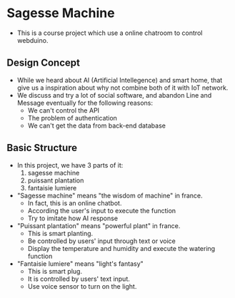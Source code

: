 # Sagesse Machine
* This is a course project which use a online chatroom to control webduino.

## Design Concept
* While we heard about AI (Artificial Intellegence) and smart home, that give us a inspiration about why not combine both of it with IoT network.
* We discuss and try a lot of social software, and abandon Line and Message eventually for the following reasons:
	* We can't control the API
	* The problem of authentication
	* We can't get the data from back-end database

## Basic Structure
* In this project, we have 3 parts of it:
	1. sagesse machine
	2. puissant plantation
	3. fantaisie lumiere
* "Sagesse machine" means "the wisdom of machine" in france.
	* In fact, this is an online chatbot.
	* According the user's input to execute the function
	* Try to imitate how AI response
* "Puissant plantation" means "powerful plant" in france.
	* This is smart planting.
	* Be controlled by users' input through text or voice
	* Display the temperature and humidity and execute the watering function
* "Fantaisie lumiere" means "light's fantasy"
	* This is smart plug.
	* It is controlled by users' text input.
	* Use voice sensor to turn on the light.
